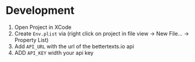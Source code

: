 # Development

1. Open Project in XCode
2. Create `Env.plist` via (right click on project in file view -> New File... -> Property List)
3. Add `API_URL` with the url of the bettertexts.io api
4. ADD `API_KEY` width your api key
